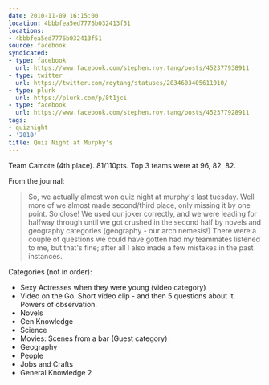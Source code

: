 ```yaml
---
date: 2010-11-09 16:15:00
location: 4bbbfea5ed7776b032413f51
locations:
- 4bbbfea5ed7776b032413f51
source: facebook
syndicated:
- type: facebook
  url: https://www.facebook.com/stephen.roy.tang/posts/452377938911
- type: twitter
  url: https://twitter.com/roytang/statuses/2034603405611010/
- type: plurk
  url: https://plurk.com/p/8t1jci
- type: facebook
  url: https://www.facebook.com/stephen.roy.tang/posts/452377928911
tags:
- quiznight
- '2010'
title: Quiz Night at Murphy's
---
```


Team Camote (4th place). 81/110pts. Top 3 teams were at 96, 82, 82.

From the journal:

> So, we actually almost won quiz night at murphy's last tuesday. Well more of we almost made second/third place, only missing it by one point. So close! We used our joker correctly, and we were leading for halfway through until we got crushed in the second half by novels and geography categories (geography - our arch nemesis!) There were a couple of questions we could have gotten had my teammates listened to me, but that's fine; after all I also made a few mistakes in the past instances.
>

Categories (not in order):

- Sexy Actresses when they were young (video category)
- Video on the Go. Short video clip - and then 5 questions about it. Powers of observation.
- Novels
- Gen Knowledge
- Science
- Movies: Scenes from a bar (Guest category)
- Geography
- People
- Jobs and Crafts
- General Knowledge 2